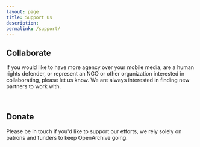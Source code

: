 ```yaml
---
layout: page
title: Support Us
description: 
permalink: /support/
---
```


<h2 class="textTeal">Collaborate</h2>
<p>If you would like to have more agency over your mobile media, are a human rights defender, or represent an NGO or other organization interested in collaborating, please let us know. We are always interested in finding new partners to work with.</p>

<br>

<h2 class="textTeal">Donate</h2>
<p>Please be in touch if you'd like to support our efforts, we rely solely on patrons and funders to keep OpenArchive going.</p>

